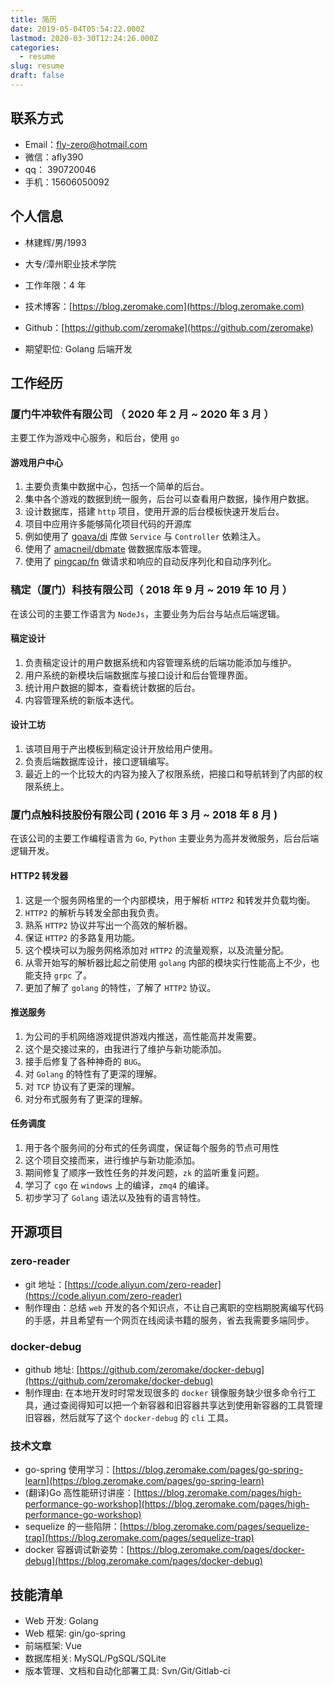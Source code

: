 ```yaml
---
title: 简历
date: 2019-05-04T05:54:22.000Z
lastmod: 2020-03-30T12:24:26.000Z
categories:
  - resume
slug: resume
draft: false
---
```


## 联系方式

-   Email：fly-zero@hotmail.com
-   微信：afly390
-   qq： 390720046
-   手机：15606050092

## 个人信息

-   林建辉/男/1993
-   大专/漳州职业技术学院
-   工作年限：4 年
-   技术博客：[https://blog.zeromake.com](https://blog.zeromake.com)
-   Github：[https://github.com/zeromake](https://github.com/zeromake)

-   期望职位: Golang 后端开发

## 工作经历


### 厦门牛冲软件有限公司 （ 2020 年 2 月 ~ 2020 年 3 月 ）

主要工作为游戏中心服务，和后台，使用 `go`

#### 游戏用户中心

1. 主要负责集中数据中心，包括一个简单的后台。
2. 集中各个游戏的数据到统一服务，后台可以查看用户数据，操作用户数据。
3. 设计数据库，搭建 `http` 项目，使用开源的后台模板快速开发后台。
4. 项目中应用许多能够简化项目代码的开源库
5. 例如使用了 [goava/di](https://github.com/goava/di) 库做 `Service` 与 `Controller` 依赖注入。
6. 使用了 [amacneil/dbmate](https://github.com/amacneil/dbmate) 做数据库版本管理。
7. 使用了 [pingcap/fn](https://github.com/pingcap/fn) 做请求和响应的自动反序列化和自动序列化。

### 稿定（厦门）科技有限公司（ 2018 年 9 月 ~ 2019 年 10 月 ）

在该公司的主要工作语言为 `NodeJs`，主要业务为后台与站点后端逻辑。

#### 稿定设计

1. 负责稿定设计的用户数据系统和内容管理系统的后端功能添加与维护。
2. 用户系统的新模块后端数据库与接口设计和后台管理界面。
3. 统计用户数据的脚本，查看统计数据的后台。
4. 内容管理系统的新版本迭代。

#### 设计工坊

1. 该项目用于产出模板到稿定设计开放给用户使用。
2. 负责后端数据库设计，接口逻辑编写。
3. 最近上的一个比较大的内容为接入了权限系统，把接口和导航转到了内部的权限系统上。

### 厦门点触科技股份有限公司 ( 2016 年 3 月 ~ 2018 年 8 月 )

在该公司的主要工作编程语言为 `Go`, `Python` 主要业务为高并发微服务，后台后端逻辑开发。

#### HTTP2 转发器

1. 这是一个服务网格里的一个内部模块，用于解析 `HTTP2` 和转发并负载均衡。
2. `HTTP2` 的解析与转发全部由我负责。
3. 熟系 `HTTP2` 协议并写出一个高效的解析器。
4. 保证 `HTTP2` 的多路复用功能。
5. 这个模块可以为服务网格添加对 `HTTP2` 的流量观察，以及流量分配。
6. 从零开始写的解析器比起之前使用 `golang` 内部的模块实行性能高上不少，也能支持 `grpc` 了。
7. 更加了解了 `golang` 的特性，了解了 `HTTP2` 协议。

#### 推送服务

1. 为公司的手机网络游戏提供游戏内推送，高性能高并发需要。
2. 这个是交接过来的，由我进行了维护与新功能添加。
3. 接手后修复了各种神奇的 `BUG`。
4. 对 `Golang` 的特性有了更深的理解。
5. 对 `TCP` 协议有了更深的理解。
6. 对分布式服务有了更深的理解。

#### 任务调度

1. 用于各个服务间的分布式的任务调度，保证每个服务的节点可用性
2. 这个项目交接而来，进行维护与新功能添加。
3. 期间修复了顺序一致性任务的并发问题，`zk` 的监听重复问题。
4. 学习了 `cgo` 在 `windows` 上的编译，`zmq4` 的编译。
5. 初步学习了 `Golang` 语法以及独有的语言特性。

## 开源项目

### zero-reader

- git 地址：[https://code.aliyun.com/zero-reader](https://code.aliyun.com/zero-reader)
- 制作理由：总结 `web` 开发的各个知识点，不让自己离职的空档期脱离编写代码的手感，并且希望有一个网页在线阅读书籍的服务，省去我需要多端同步。

### docker-debug

-   github 地址: [https://github.com/zeromake/docker-debug](https://github.com/zeromake/docker-debug)
-   制作理由: 在本地开发时时常发现很多的 `docker` 镜像服务缺少很多命令行工具，通过查阅得知可以把一个新容器和旧容器共享达到使用新容器的工具管理旧容器，然后就写了这个 `docker-debug` 的 `cli` 工具。

### 技术文章

-   go-spring 使用学习：[https://blog.zeromake.com/pages/go-spring-learn](https://blog.zeromake.com/pages/go-spring-learn)
-   (翻译)Go 高性能研讨讲座：[https://blog.zeromake.com/pages/high-performance-go-workshop](https://blog.zeromake.com/pages/high-performance-go-workshop)
-   sequelize 的一些陷阱：[https://blog.zeromake.com/pages/sequelize-trap](https://blog.zeromake.com/pages/sequelize-trap)
-   docker 容器调试新姿势：[https://blog.zeromake.com/pages/docker-debug](https://blog.zeromake.com/pages/docker-debug)

## 技能清单

-   Web 开发: Golang
-   Web 框架: gin/go-spring
-   前端框架: Vue
-   数据库相关: MySQL/PgSQL/SQLite
-   版本管理、文档和自动化部署工具: Svn/Git/Gitlab-ci
